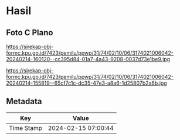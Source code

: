 # Hasil

## Foto C Plano

https://sirekap-obj-formc.kpu.go.id/7423/pemilu/ppwp/31/74/02/10/06/3174021006042-20240214-160120--cc395d84-01a7-4a43-9208-0037d73e1be9.jpg

https://sirekap-obj-formc.kpu.go.id/7423/pemilu/ppwp/31/74/02/10/06/3174021006042-20240214-155819--65cf7c1c-dc35-47e3-a8a6-1d25807b2a6b.jpg


## Metadata

| Key        | Value               |
| ---------- | ------------------- |
| Time Stamp | 2024-02-15 07:00:44 |



